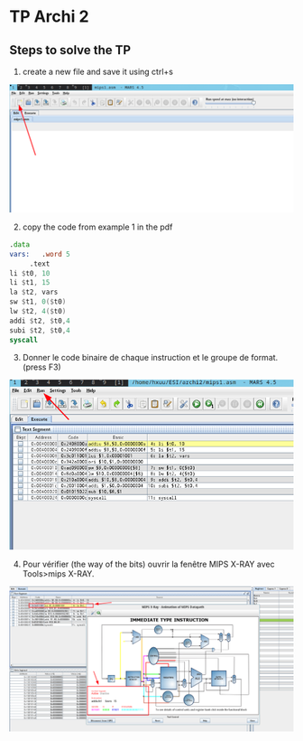 # TP Archi 2

## Steps to solve the TP

1. create a new file and save it using ctrl+s

![first-thing](screenshots/2025-04-16-11-15-57.png)

2. copy the code from example 1 in the pdf

```asm
.data
vars:   .word 5
     .text
li $t0, 10
li $t1, 15
la $t2, vars
sw $t1, 0($t0)
lw $t2, 4($t0)
addi $t2, $t0,4
subi $t2, $t0,4
syscall
```

3. Donner le code  binaire de chaque instruction et le groupe de format. (press F3)

![binary-encoding](screenshots/2025-04-16-11-23-27.png)

4. Pour vérifier (the way of the bits) ouvrir la fenêtre MIPS X-RAY avec Tools>mips X-RAY.

![mips-xray](screenshots/2025-04-16-11-26-42.png)

